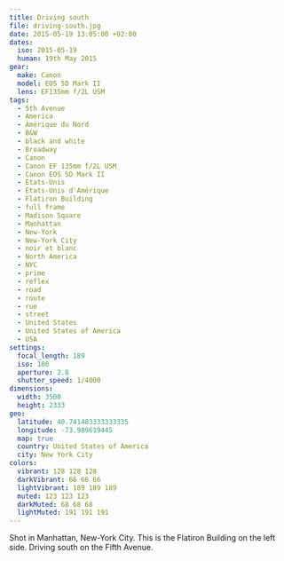 ```yaml
---
title: Driving south
file: driving-south.jpg
date: 2015-05-19 13:05:00 +02:00
dates:
  iso: 2015-05-19
  human: 19th May 2015
gear:
  make: Canon
  model: EOS 5D Mark II
  lens: EF135mm f/2L USM
tags:
  - 5th Avenue
  - America
  - Amérique du Nord
  - B&W
  - black and white
  - Broadway
  - Canon
  - Canon EF 135mm f/2L USM
  - Canon EOS 5D Mark II
  - États-Unis
  - États-Unis d'Amérique
  - Flatiron Building
  - full frame
  - Madison Square
  - Manhattan
  - New-York
  - New-York City
  - noir et blanc
  - North America
  - NYC
  - prime
  - reflex
  - road
  - route
  - rue
  - street
  - United States
  - United States of America
  - USA
settings:
  focal_length: 189
  iso: 100
  aperture: 2.8
  shutter_speed: 1/4000
dimensions:
  width: 3500
  height: 2333
geo:
  latitude: 40.741483333333335
  longitude: -73.989619445
  map: true
  country: United States of America
  city: New York City
colors:
  vibrant: 128 128 128
  darkVibrant: 66 66 66
  lightVibrant: 189 189 189
  muted: 123 123 123
  darkMuted: 68 68 68
  lightMuted: 191 191 191
---
```


Shot in Manhattan, New-York City. This is the Flatiron Building on the left side. Driving south on the Fifth Avenue.
